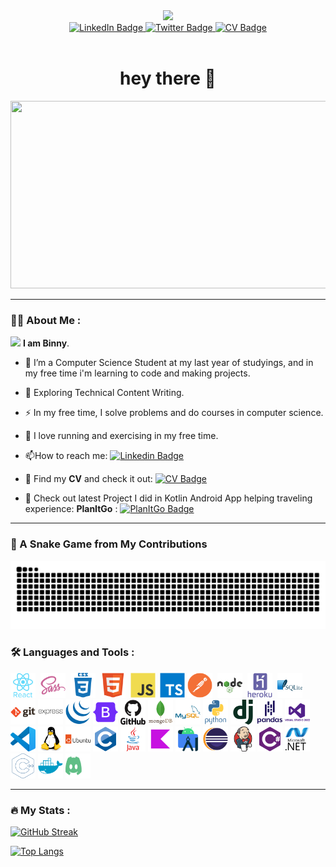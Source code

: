 <div id="header" align="center">
  <img src="https://media.giphy.com/media/v1.Y2lkPTc5MGI3NjExcWIwcmhjOGIyY2RhcmptZGtlc3VxMGpjOXUyNGhlMmhqeHJhZm5sYSZlcD12MV9pbnRlcm5hbF9naWZfYnlfaWQmY3Q9cw/M9gbBd9nbDrOTu1Mqx/giphy.gif" width="100"/>
  <div id="badges" >
  <a href="https://www.linkedin.com/in/binny-schriger-6b5740211/">
    <img src="https://img.shields.io/badge/LinkedIn-blue?style=for-the-badge&logo=linkedin&logoColor=white" alt="LinkedIn Badge"/>
  </a>
  <a href="https://www.facebook.com/binny.schriger">
    <img src="https://img.shields.io/badge/Facebook-blue?style=for-the-badge&logo=Facebook&logoColor=white" alt="Twitter Badge"/>
  </a>
    <a href="https://protfolio-website-nine.vercel.app/my_cv.pdf">
       <img src="https://img.shields.io/badge/CV-Resume-green?style=for-the-badge&logo=readthedocs&logoColor=white" alt="CV Badge"/>
    </a>
</div>
<img src="https://komarev.com/ghpvc/?username=binny3213&style=flat-square&color=blue" alt=""/>

 <h1>
  hey there 👋
</h1>

</div>

<div align="center">
  <img src="https://media.giphy.com/media/v1.Y2lkPTc5MGI3NjExdHh4em16OGZ1MmFjMXpqM3lxNTN1aTg1dWs0aHJsNHppaXd4MXY0dSZlcD12MV9pbnRlcm5hbF9naWZfYnlfaWQmY3Q9Zw/dWesBcTLavkZuG35MI/giphy.gif" width="600" height="300"/>
</div>

---
### :man_technologist: About Me :
<img src="https://media.giphy.com/media/WUlplcMpOCEmTGBtBW/giphy.gif" width="30"> **I am Binny**.
- :telescope: I’m a Computer Science Student at my last year of studyings, and in my free time i'm learning to code and making projects.

- :seedling: Exploring Technical Content Writing.

- :zap: In my free time, I solve problems and do courses in computer science.
- 🏃 I love running and exercising in my free time.

- :mailbox:How to reach me: [![Linkedin Badge](https://img.shields.io/badge/-binny-blue?style=flat&logo=Linkedin&logoColor=white)](https://www.linkedin.com/in/binny-schriger-6b5740211/)
- 📄 Find my **CV** and check it out: [![CV Badge](https://img.shields.io/badge/CV-Download-green?style=flat&logo=readthedocs&logoColor=white)](https://protfolio-website-nine.vercel.app/my_cv.pdf)
- 🗻 Check out latest Project I did in Kotlin Android App helping traveling experience: **PlanItGo** : [![PlanItGo Badge](https://img.shields.io/badge/-PlanItGo-blue?style=flat&logo=google-earth&logoColor=white)](https://github.com/binny3213/PlanItGo-Kotlin)
---

### 🐍 A Snake Game from My Contributions
![Snake animation](https://github.com/binny3213/binny3213/blob/output/github-contribution-grid-snake.svg)

### :hammer_and_wrench: Languages and Tools :
<div>
  <img src="https://github.com/devicons/devicon/blob/master/icons/react/react-original-wordmark.svg" title="React" alt="React" width="40" height="40"/>&nbsp;
  <img src="https://github.com/devicons/devicon/blob/master/icons/sass/sass-original.svg"  title="sass" alt="sass" width="40" height="40"/>&nbsp;
  <img src="https://github.com/devicons/devicon/blob/master/icons/css3/css3-plain-wordmark.svg"  title="CSS3" alt="CSS" width="40" height="40"/>&nbsp;
  <img src="https://github.com/devicons/devicon/blob/master/icons/html5/html5-original.svg" title="HTML5" alt="HTML" width="40" height="40"/>&nbsp;
  <img src="https://github.com/devicons/devicon/blob/master/icons/javascript/javascript-original.svg" title="JavaScript" alt="JavaScript" width="40" height="40"/>&nbsp;
  <img src="https://github.com/devicons/devicon/blob/master/icons/typescript/typescript-original.svg" title="typescript" **alt="typescript" width="40" height="40"/>  
  <img src="https://github.com/devicons/devicon/blob/master/icons/postman/postman-original.svg" title="Postman"  alt="Postman" width="40" height="40"/>&nbsp;
  <img src="https://github.com/devicons/devicon/blob/master/icons/nodejs/nodejs-original-wordmark.svg" title="NodeJS" alt="NodeJS" width="40" height="40"/>&nbsp;
   <img src="https://github.com/devicons/devicon/blob/master/icons/heroku/heroku-plain-wordmark.svg" title="Heroku" alt="Heroku" width="40" height="40"/>&nbsp;
  <img src="https://github.com/devicons/devicon/blob/master/icons/sqlite/sqlite-original-wordmark.svg" title="sqlite" **alt="sqlite" width="40" height="40"/>
  <img src="https://github.com/devicons/devicon/blob/master/icons/git/git-original-wordmark.svg" title="Git" **alt="Git" width="40" height="40"/>
  <img src="https://github.com/devicons/devicon/blob/master/icons/express/express-original-wordmark.svg" title="express" **alt="express" width="40" height="40"/>
   <img src="https://github.com/devicons/devicon/blob/master/icons/jquery/jquery-plain.svg" title="jQuery" **alt="jQuery" width="40" height="40"/>
   <img src="https://github.com/devicons/devicon/blob/master/icons/bootstrap/bootstrap-plain.svg" title="bootstrap" **alt="bootstrap" width="40" height="40"/>   
  <img src="https://github.com/devicons/devicon/blob/master/icons/github/github-original-wordmark.svg" title="Github" **alt="Github" width="40" height="40"/>
  <img src="https://github.com/devicons/devicon/blob/master/icons/mongodb/mongodb-original-wordmark.svg" title="mongoDB" **alt="MongoDB" width="40" height="40"/>
  <img src="https://github.com/devicons/devicon/blob/master/icons/mysql/mysql-original-wordmark.svg" title="mySql" **alt="MySql" width="40" height="40"/>
  <img src="https://github.com/devicons/devicon/blob/master/icons/python/python-original-wordmark.svg" title="Python" **alt="Python" width="40" height="40"/>
  <img src="https://github.com/devicons/devicon/blob/master/icons/django/django-plain.svg" title="Django" **alt="Django" width="40" height="40"/>
  <img src="https://github.com/devicons/devicon/blob/master/icons/pandas/pandas-plain-wordmark.svg" title="Pandas" **alt="Pandas" width="40" height="40"/>
  <img src="https://github.com/devicons/devicon/blob/master/icons/visualstudio/visualstudio-plain-wordmark.svg" title="Visual studio" **alt="Visual studio" width="40" height="40"/>
    <img src="https://github.com/devicons/devicon/blob/master/icons/vscode/vscode-original.svg" title="vscode" **alt="vscode" width="40" height="40"/>
   <img src="https://github.com/devicons/devicon/blob/master/icons/linux/linux-original.svg" title="linux" **alt="linux" width="40" height="40"/>
  <img src="https://github.com/devicons/devicon/blob/master/icons/ubuntu/ubuntu-original-wordmark.svg" title="ubuntu" **alt="ubuntu" width="40" height="40"/>
   <img src="https://github.com/devicons/devicon/blob/master/icons/c/c-original.svg" title="C" **alt="C" width="40" height="40"/>
   <img src="https://github.com/devicons/devicon/blob/master/icons/java/java-original-wordmark.svg" title="Java" **alt="Java" width="40" height="40"/>
  <img src="https://github.com/devicons/devicon/blob/master/icons/kotlin/kotlin-plain.svg" title="Kotlin" **alt="Kotlin" width="40" height="40"/>
   <img src="https://github.com/devicons/devicon/blob/master/icons/androidstudio/androidstudio-original.svg" title="androidstudio" **alt="androidstudio" width="40" height="40"/>
  <img src="https://github.com/devicons/devicon/blob/master/icons/eclipse/eclipse-original.svg" title="eclipse" **alt="eclipse" width="40" height="40"/>
    <img src="https://github.com/devicons/devicon/blob/master/icons/jenkins/jenkins-original.svg" title="jenkins" **alt="jenkins" width="40" height="40"/>
   <img src="https://github.com/devicons/devicon/blob/master/icons/csharp/csharp-plain.svg" title="C#" **alt="C#" width="40" height="40"/>
  <img src="https://github.com/devicons/devicon/blob/master/icons/dot-net/dot-net-original-wordmark.svg" title=".NET" **alt=".NET" width="40" height="40"/>
   <img src="https://github.com/devicons/devicon/blob/master/icons/cplusplus/cplusplus-line.svg" title="ocker" **alt="C++" width="40" height="40"/>  
  <img src="https://github.com/devicons/devicon/blob/master/icons/docker/docker-plain.svg" title="Docker" **alt="Docker" width="40" height="40"/> 
  <img src="https://github.com/devicons/devicon/blob/master/docs/assets/css/discord-logo.svg" title="discord" **alt="discord" width="40" height="40"/>  
</div>

---

### :fire: My Stats :

[![GitHub Streak](http://github-readme-streak-stats.herokuapp.com?user=binny3213&theme=dark&hide_border=true&date_format=M%20j%5B%2C%20Y%5D&card_height=200)](https://git.io/streak-stats)


[![Top Langs](https://github-readme-stats.vercel.app/api/top-langs/?username=binny3213&layout=compact&theme=vision-friendly-dark)](https://github.com/anuraghazra/github-readme-stats)









